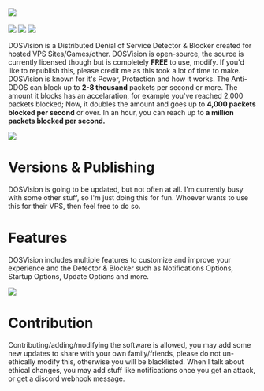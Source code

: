 ## <a href="https://github.com/Pronner/DOSVision/releases" alt="DOSVision"><img src="https://media.discordapp.net/attachments/916226674071339010/936693010173927505/DOSVisBanner.png" /></a>


<a href="https://github.com/Pronner/DOSVision/releases" alt="DOSVision"><img src="https://img.shields.io/github/downloads/Pronner/DOSVision/total?logo=github" /></a>
<a href="https://github.com/Pronner/DOSVision/releases" alt="DOSVision"><img src="https://img.shields.io/github/v/release/Pronner/DOSVision?label=release&logo=appveyor&logoColor=white" /></a> <a href="https://github.com/Pronner/DOSVision/releases" alt="DOSVision"><img src="https://img.shields.io/badge/net--build-passing-brightgreen?style=flat&logo=appveyor&logoColor=white" /></a>

DOSVision is a Distributed Denial of Service Detector &amp; Blocker created for hosted VPS Sites/Games/other. DOSVision is open-source, the source is currently licensed though but is completely **FREE** to use, modify. If you'd like to republish this, please credit me as this took a lot of time to make. DOSVision is known for it's Power, Protection and how it works. The Anti-DDOS can block up to **2-8 thousand** packets per second or more. The amount it blocks has an accelaration, for example you've reached 2,000 packets blocked; Now, it doubles the amount and goes up to **4,000 packets blocked per second** or over. In an hour, you can reach up to **a million packets blocked per second.**

<a href="https://github.com/Pronner/DOSVision/releases" alt="DOSVision"><img src="https://media.discordapp.net/attachments/916226674071339010/936898038855794719/DOSVision_Preview.png?width=878&height=408" /></a>

# Versions & Publishing
DOSVision is going to be updated, but not often at all. I'm currently busy with some other stuff, so I'm just doing this for fun. Whoever wants to use this for their VPS, then feel free to do so.

# Features
DOSVision includes multiple features to customize and improve your experience and the Detector & Blocker such as Notifications Options, Startup Options, Update Options and more.

<a href="https://github.com/Pronner/DOSVision/releases" alt="DOSVision"><img src="https://media.discordapp.net/attachments/916226674071339010/941023017130143796/unknown.png?width=590&height=408" /></a>

# Contribution
Contributing/adding/modifying the software is allowed, you may add some new updates to share with your own family/friends, please do not un-ethically modify this, otherwise you will be blacklisted. When I talk about ethical changes, you may add stuff like notifications once you get an attack, or get a discord webhook message.
